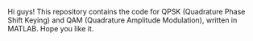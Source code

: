 Hi guys! This repository contains the code for QPSK (Quadrature Phase Shift Keying) and QAM (Quadrature Amplitude Modulation), written in MATLAB.
Hope you like it.
